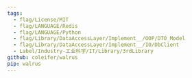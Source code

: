 ```yaml
---
tags:
  - flag/License/MIT
  - flag/LANGUAGE/Redis
  - flag/LANGUAGE/Python
  - flag/Library/DataAccessLayer/Implement__/OOP/DTO_Model
  - flag/Library/DataAccessLayer/Implement__/IO/DbClient
  - Label/Industry-工业科学/IT/Library/3rdLibrary
github: coleifer/walrus
pip: walrus
---
```

